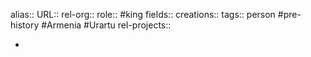 alias::
URL::
rel-org::
role:: #king
fields::
creations::
tags:: person #pre-history #Armenia #Urartu
rel-projects::

-
